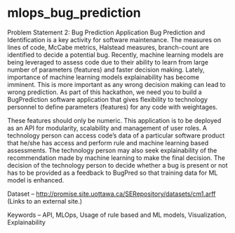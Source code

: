 # mlops_bug_prediction

Problem Statement 2: Bug Prediction Application
Bug Prediction and Identification is a key activity for software maintenance. The measures on lines of code, McCabe metrics, Halstead measures, branch-count are identified to decide a potential bug. Recently, machine learning models are being leveraged to assess code due to their ability to learn from large number of parameters (features) and faster decision making. Lately, importance of machine learning models explainability has become imminent. This is more important as any wrong decision making can lead to wrong prediction. As part of this hackathon, we need you to build a BugPrediction software application that gives flexibility to technology personnel to define parameters (features) for any code with weightages.

These features should only be numeric. This application is to be deployed as an API for modularity, scalability and management of user roles. A technology person can access code’s data of a particular software product that he/she has access and perform rule and machine learning based assessments. The technology person may also seek explainability of the recommendation made by machine learning to make the final decision. The decision of the technology person to decide whether a bug is present or not has to be provided as a feedback to BugPred so that training data for ML model is enhanced.


Dataset – http://promise.site.uottawa.ca/SERepository/datasets/cm1.arff (Links to an external site.)


Keywords – API, MLOps, Usage of rule based and ML models, Visualization, Explainability
